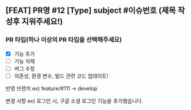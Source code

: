 [FEAT] PR명 #12
[Type] subject #이슈번호 (제목 작성후 지워주세요!)
---

### PR 타입(하나 이상의 PR 타입을 선택해주세요)
  - [x] 기능 추가
  - [ ] 기능 삭제
  - [ ] 버그 수정
  - [ ] 의존성, 환경 변수, 빌드 관련 코드 업데이트!

반영 브랜치
ex) feature/#111 -> develop

변경 사항
ex) 로그인 시, 구글 소셜 로그인 기능을 추가했습니다.
